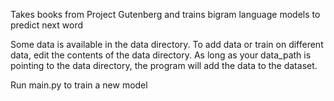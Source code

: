 Takes books from Project Gutenberg and trains bigram language models to predict next word

Some data is available in the data directory. To add data or train on different data, edit the contents of the data directory. As long as your data_path is pointing to the data directory, the program will add the data to the dataset.

Run main.py to train a new model
